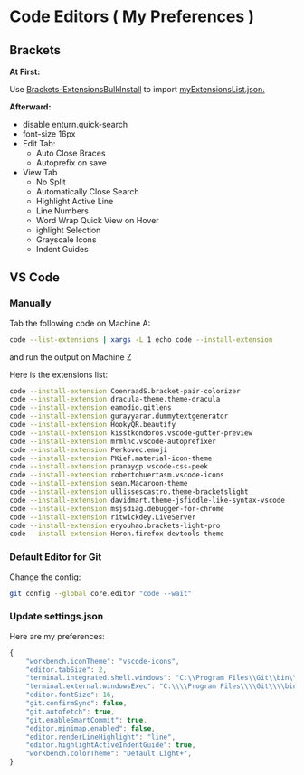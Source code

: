 # Code Editors ( My Preferences )

## Brackets
**At First:**

Use [Brackets-ExtensionsBulkInstall](https://github.com/milosh86/Brackets-ExtensionsBulkInstall) to import [myExtensionsList.json.](./myExtensionsList.json)

**Afterward:**

- disable enturn.quick-search
- font-size 16px
- Edit Tab: 
  - Auto Close Braces
  - Autoprefix on save
- View Tab
  - No Split
  - Automatically Close Search
  - Highlight Active Line
  - Line Numbers
  - Word Wrap Quick View on Hover
  - ighlight Selection
  - Grayscale Icons
  - Indent Guides

## VS Code
### Manually

Tab the following code on Machine A:
```bash
code --list-extensions | xargs -L 1 echo code --install-extension
``` 
and run the output on Machine Z

Here is the extensions list:
```bash
code --install-extension CoenraadS.bracket-pair-colorizer
code --install-extension dracula-theme.theme-dracula
code --install-extension eamodio.gitlens
code --install-extension gurayyarar.dummytextgenerator
code --install-extension HookyQR.beautify
code --install-extension kisstkondoros.vscode-gutter-preview
code --install-extension mrmlnc.vscode-autoprefixer
code --install-extension Perkovec.emoji
code --install-extension PKief.material-icon-theme
code --install-extension pranaygp.vscode-css-peek
code --install-extension robertohuertasm.vscode-icons
code --install-extension sean.Macaroon-theme
code --install-extension ullissescastro.theme-bracketslight
code --install-extension davidmart.theme-jsfiddle-like-syntax-vscode
code --install-extension msjsdiag.debugger-for-chrome
code --install-extension ritwickdey.LiveServer
code --install-extension eryouhao.brackets-light-pro
code --install-extension Heron.firefox-devtools-theme
```
### Default Editor for Git
Change the config:
```bash
git config --global core.editor "code --wait"
```
### Update settings.json

Here are my preferences:

```javascript
{
    "workbench.iconTheme": "vscode-icons",
    "editor.tabSize": 2,
    "terminal.integrated.shell.windows": "C:\\Program Files\\Git\\bin\\bash.exe",
    "terminal.external.windowsExec": "C:\\\\Program Files\\\\Git\\\\bin\\\\bash.exe",
    "editor.fontSize": 16,
    "git.confirmSync": false,
    "git.autofetch": true,
    "git.enableSmartCommit": true,
    "editor.minimap.enabled": false,
    "editor.renderLineHighlight": "line",
    "editor.highlightActiveIndentGuide": true,
    "workbench.colorTheme": "Default Light+",
}
```
